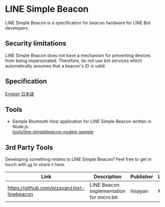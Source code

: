 # LINE Simple Beacon

LINE Simple Beacon is a specification for beacon hardware for LINE Bot developers.

## Security limitations

LINE Simple Beacon does not have a mechanism for preventing devices from being impersonated. Therefore, do not use bot services which automatically assumes that a beacon's ID is valid.

## Specification

[English](README.en.md)
[日本語](README.ja.md)

## Tools

* Sample Bluetooth Host application for LINE Simple Beacon written in Node.js.<br/>
  [tools/line-simplebeacon-nodejs-sample](tools/line-simplebeacon-nodejs-sample)

## 3rd Party Tools

Developing something relates to LINE Simple Beacon? Feel free to get in touch with [us](<mailto:dl_developer_relations@linecorp.com>) to share it here.

| Link | Description | Publisher | License | Stars |
| ---- | ---- | ---- | ---- | ---- |
| https://github.com/pizayanz/pxt-linebeacon | LINE Beacon implementation for micro:bit | hisayan | MIT | ![stars](http://githubbadges.com/star.svg?repo=pxt-linebeacon&user=pizayanz) |
